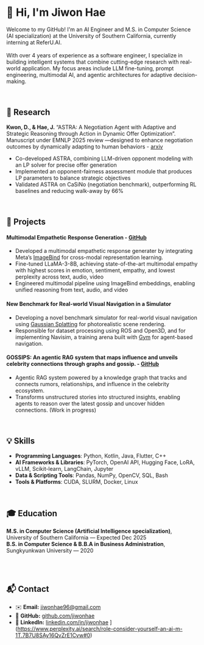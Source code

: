 # 👋 Hi, I'm Jiwon Hae
Welcome to my GitHub! I'm an AI Engineer and M.S. in Computer Science (AI specialization) at the University of Southern California, currently interning at ReferU.AI. <br><br>
With over 4 years of experience as a software engineer, I specialize in building intelligent systems that combine cutting-edge research with real-world application. My focus areas include LLM fine-tuning, prompt engineering, multimodal AI, and agentic architectures for adaptive decision-making.

<br>

## 🧠 Research
**Kwon, D., & Hae, J.** “ASTRA: A Negotiation Agent with Adaptive and Strategic Reasoning through Action in Dynamic Offer Optimization”. Manuscript under EMNLP 2025 review —designed to enhance negotiation outcomes by dynamically adapting to human behaviors - [arxiv](https://arxiv.org/abs/2503.07129)
- Co-developed ASTRA, combining LLM-driven opponent modeling with an LP solver for precise offer generation
- Implemented an opponent-fairness assessment module that produces LP parameters to balance strategic objectives 
- Validated ASTRA on CaSiNo (negotiation benchmark), outperforming RL baselines and reducing walk-away by 66%

<br>

## 🌟 Projects
#### Multimodal Empathetic Response Generation - [GitHub](https://github.com/jiwon-hae/EmpatheticMLLM)
- Developed a multimodal empathetic response generater by integrating Meta’s [ImageBind](https://github.com/facebookresearch/ImageBind) for cross-modal representation learning.
- Fine-tuned LLaMA-3-8B, achieving state-of-the-art multimodal empathy with highest scores in emotion, sentiment, empathy, and lowest perplexity across text, audio, video
- Engineered multimodal pipeline using ImageBind embeddings, enabling unified reasoning from text, audio, and video

#### New Benchmark for Real-world Visual Navigation in a Simulator
- Developing a novel benchmark simulator for real-world visual navigation using [Gaussian Splatting](https://github.com/graphdeco-inria/gaussian-splatting) for photorealistic scene rendering.
- Responsible for dataset processing using ROS and Open3D, and for implementing Navisim, a training arena built with [Gym](https://github.com/openai/gym) for agent-based navigation.

#### GOSSIPS: An agentic RAG system that maps influence and unveils celebrity connections through graphs and gossip. - [GitHub](https://github.com/jiwon-hae/gossips)
- Agentic RAG system powered by a knowledge graph that tracks and connects rumors, relationships, and influence in the celebrity ecosystem.
- Transforms unstructured stories into structured insights, enabling agents to reason over the latest gossip and uncover hidden connections.
(Work in progress)


<br>

## 💡 Skills
- **Programming Languages**: Python, Kotlin, Java, Flutter, C++<br>
- **AI Frameworks & Libraries**: PyTorch, OpenAI API, Hugging Face, LoRA, vLLM, Scikit-learn, LangChain, Jupyter<br>
- **Data & Scripting Tools**: Pandas, NumPy, OpenCV, SQL, Bash<br>
- **Tools & Platforms**: CUDA, SLURM, Docker, Linux<br>

<br>

## 🎓 Education
**M.S. in Computer Science (Artificial Intelligence specialization)**, University of Southern California — Expected Dec 2025 <br>
**B.S. in Computer Science & B.B.A in Business Administration**, Sungkyunkwan University — 2020

<br><br>

## 📬 Contact
- ✉️ **Email:** jiwonhae96@gmail.com
- 🐙 **GitHub:** [github.com/jiwonhae](https://github.com/jiwon-hae)  
- 💼 **LinkedIn:** [linkedin.com/in/jiwonhae](https://www.linkedin.com/in/jiwonhae94/)
](https://www.perplexity.ai/search/role-consider-yourself-an-ai-m-1T.7B7U8SAy16QvZrE1Cvw#0)
